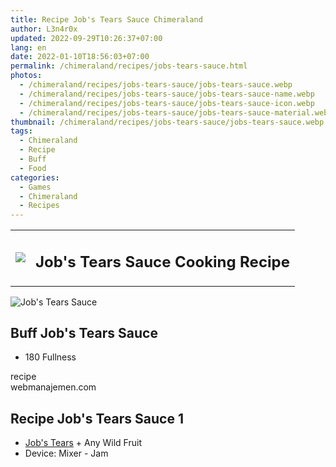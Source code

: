 ```yaml
---
title: Recipe Job's Tears Sauce Chimeraland
author: L3n4r0x
updated: 2022-09-29T10:26:37+07:00
lang: en
date: 2022-01-10T18:56:03+07:00
permalink: /chimeraland/recipes/jobs-tears-sauce.html
photos:
  - /chimeraland/recipes/jobs-tears-sauce/jobs-tears-sauce.webp
  - /chimeraland/recipes/jobs-tears-sauce/jobs-tears-sauce-name.webp
  - /chimeraland/recipes/jobs-tears-sauce/jobs-tears-sauce-icon.webp
  - /chimeraland/recipes/jobs-tears-sauce/jobs-tears-sauce-material.webp
thumbnail: /chimeraland/recipes/jobs-tears-sauce/jobs-tears-sauce.webp
tags:
  - Chimeraland
  - Recipe
  - Buff
  - Food
categories:
  - Games
  - Chimeraland
  - Recipes
---
```


<section id="bootstrap-wrapper">
  <link
    rel="stylesheet"
    href="https://rawcdn.githack.com/dimaslanjaka/Web-Manajemen/bb6505ea081a75a7c845f65fb9d939276931c82f/css/bootstrap-4.5-wrapper.css"
  />
  <div class="row mb-2">
    <div class="col-md-12 mb-2">
      <table class="table" id="post-info">
        <tbody>
          <tr>
            <td>
              <img
                class="d-inline-block me-2"
                src="/chimeraland/recipes/jobs-tears-sauce/jobs-tears-sauce-icon.webp"
                width="auto"
                height="auto"
              />
            </td>
            <td><h1 class="fs-5">Job&#x27;s Tears Sauce Cooking Recipe</h1></td>
          </tr>
        </tbody>
      </table>
    </div>
  </div>
  <div class="card mb-2">
    <div class="row g-0">
      <div class="col-sm-4 position-relative mb-2">
        <img
          src="/chimeraland/recipes/jobs-tears-sauce/jobs-tears-sauce-material.webp"
          class="card-img fit-cover w-100 h-100"
          alt="Job&#x27;s Tears Sauce"
          data-fancybox="true"
        />
      </div>
      <div class="col-sm-8 mb-2">
        <div class="card-body">
          <h2 class="card-title fs-5">Buff Job&#x27;s Tears Sauce</h2>
          <div class="card-text">
            <ul>
              <li>180 Fullness</li>
            </ul>
          </div>
          <span class="badge rounded-pill bg-dark text-white">recipe</span>
        </div>
        <div class="card-footer text-end text-muted">webmanajemen.com</div>
      </div>
    </div>
  </div>
  <div class="row mb-2">
    <div class="col-12 col-lg-6 recipe-item mb-2">
      <div class="card">
        <div class="card-body">
          <h2 class="card-title fs-5">Recipe Job&#x27;s Tears Sauce 1</h2>
          <div class="card-text">
            <ul>
              <li>
                <a
                  class="text-decoration-none"
                  href="/chimeraland/materials/job&#x27;s-tears.html"
                  >Job&#x27;s Tears</a
                ><span> + </span>Any Wild Fruit
              </li>
              <li>Device: Mixer - Jam</li>
            </ul>
          </div>
        </div>
      </div>
    </div>
  </div>
</section>